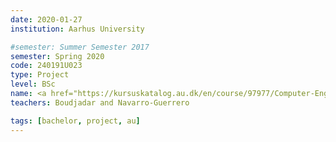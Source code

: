 ```yaml
---
date: 2020-01-27
institution: Aarhus University

#semester: Summer Semester 2017
semester: Spring 2020
code: 240191U023
type: Project
level: BSc
name: <a href="https://kursuskatalog.au.dk/en/course/97977/Computer-Engineering-Project-I" title="Details" target="_blank">Programming for Robotics</a>
teachers: Boudjadar and Navarro-Guerrero 

tags: [bachelor, project, au]
---
```

